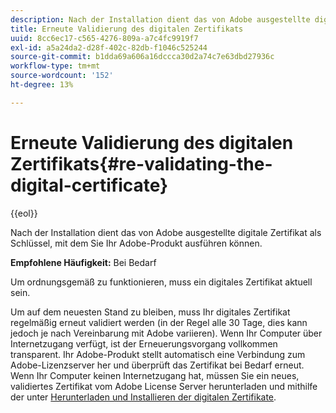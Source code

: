 ```yaml
---
description: Nach der Installation dient das von Adobe ausgestellte digitale Zertifikat als Schlüssel, mit dem Sie Ihr Adobe-Produkt ausführen können.
title: Erneute Validierung des digitalen Zertifikats
uuid: 8cc6ec17-c565-4276-809a-a7c4fc9919f7
exl-id: a5a24da2-d28f-402c-82db-f1046c525244
source-git-commit: b1dda69a606a16dccca30d2a74c7e63dbd27936c
workflow-type: tm+mt
source-wordcount: '152'
ht-degree: 13%

---
```


# Erneute Validierung des digitalen Zertifikats{#re-validating-the-digital-certificate}

{{eol}}

Nach der Installation dient das von Adobe ausgestellte digitale Zertifikat als Schlüssel, mit dem Sie Ihr Adobe-Produkt ausführen können.

**Empfohlene Häufigkeit:** Bei Bedarf

Um ordnungsgemäß zu funktionieren, muss ein digitales Zertifikat aktuell sein.

Um auf dem neuesten Stand zu bleiben, muss Ihr digitales Zertifikat regelmäßig erneut validiert werden (in der Regel alle 30 Tage, dies kann jedoch je nach Vereinbarung mit Adobe variieren). Wenn Ihr Computer über Internetzugang verfügt, ist der Erneuerungsvorgang vollkommen transparent. Ihr Adobe-Produkt stellt automatisch eine Verbindung zum Adobe-Lizenzserver her und überprüft das Zertifikat bei Bedarf erneut. Wenn Ihr Computer keinen Internetzugang hat, müssen Sie ein neues, validiertes Zertifikat vom Adobe License Server herunterladen und mithilfe der unter [Herunterladen und Installieren der digitalen Zertifikate](../../../home/c-inst-svr/c-install-ins-svr/t-install-proc-inst-svr-dpu/c-dnld-dgtl-cert/c-dnld-dgtl-cert.md#concept-4f79c240492f4e52b6375b4b3bbefa17).
